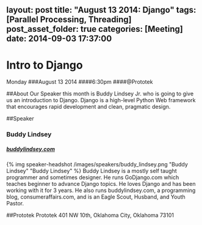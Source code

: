 layout: post
title: "August 13 2014: Django"
tags: [Parallel Processing, Threading]
post_asset_folder: true
categories: [Meeting]
date: 2014-09-03 17:37:00
---



# Intro to Django

Monday
###August 13 2014
####6:30pm
####@Prototek

##About
Our Speaker this month is Buddy Lindsey Jr. who is going to give us an introduction to Django.  Django is a high-level Python Web framework that encourages rapid development and clean, pragmatic design.
<!-- more -->

##Speaker  

### Buddy Lindsey
##### [buddylindsey.com](http://buddylindsey.com/)
<div class="speaker-bio">
{% img speaker-headshot /images/speakers/buddy_lindsey.png  "Buddy Lindsey" "Buddy Lindsey" %}
Buddy Lindsey is a mostly self taught programmer and sometimes designer. He runs GoDjango.com which teaches beginner to advance Django topics.  He loves Django and has been working with it for 3 years. He also runs buddylindsey.com, a programming blog, consumeraffairs.com, and is an Eagle Scout, Husband, and Youth Pastor. 
</div>

##Prototek
Prototek
401 NW 10th,
Oklahoma City, Oklahoma
73101

<script 
type="text/javascript" 
src="http://maps.google.com/maps/api/js?sensor=false"
></script>
<style>
#gmap_canvas img{
  max-width:none!important;
  background:none!important;
}

.speaker-headshot {
  float: left;
  padding: 5px 15px 5px 0px; 
}

</style>

<div style="overflow:hidden;height:200px; max-width:940px;">
  <div id="gmap_canvas" style="height:200px; max-width:940px;"></div>
</div>
<script type="text/javascript"> 
function init_map() {
    var myOptions = {
        zoom: 14,
        center: new google.maps.LatLng(35.478527, -97.51941699999998),
        mapTypeId: google.maps.MapTypeId.ROADMAP
    };
    map = new google.maps.Map(document.getElementById("gmap_canvas"), myOptions);
    marker = new google.maps.Marker({
        map: map,
        position: new google.maps.LatLng(35.478527, -97.51941699999998)
    });
    infowindow = new google.maps.InfoWindow({
        content: "<b>Prototek</b><br/>401 NW 10th St, <br/>73103 Oklahoma City"
    });
    google.maps.event.addListener(marker, "click", function() {
        infowindow.open(map, marker);
    });
    infowindow.open(map, marker);
}
google.maps.event.addDomListener(window, 'load', init_map);
</script>